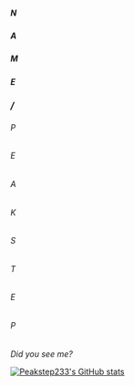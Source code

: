 #####  _N_
#####  _A_
#####  _M_
#####  _E_
###  _/_
######  _P_
######  _E_
######  _A_
######  _K_
######  _S_
######  _T_
######  _E_
######  _P_
_Did you see me?_

[![Peakstep233's GitHub stats](https://github-readme-stats.vercel.app/api?username=Peakstep233)](https://github.com/anuraghazra/github-readme-stats)
